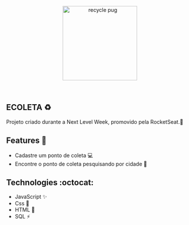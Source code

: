 
<p  align="center">
<img  src="https://media.giphy.com/media/2dPo5eE97Aw5q/giphy.gif"  height="200" alt="recycle pug">
</p>
<br/>

## ECOLETA :recycle:

Projeto criado durante a Next Level Week, promovido pela RocketSeat.:rocket:

## Features :deciduous_tree:
* Cadastre um ponto de coleta :computer:
* Encontre o ponto de coleta pesquisando por cidade :mag_right:	

## Technologies :octocat:
* JavaScript :sparkles:
* Css :nail_care:
* HTML :hammer:	
* SQL :zap:
